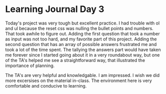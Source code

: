 # Learning Journal Day 3

Today's project was very tough but excellent practice. I had trouble with ol and ul because the reset css was nulling the bullet points and numbers. That took awhile to figure out. Adding the first question that took a number as input was not too hard, and my favorite part of this project. Adding the second question that has an array of possible answers frustrated me and took a lot of the time spent. The tallying the answers part would have taken me forever since I started going about it in a very roundabout way, but one of the TA's helped me see a straightforward way, that illustrated the importance of planning.

The TA's are very helpful and knowledgable. I am impressed. I wish we did more excersises on the material in-class.
The environment here is very comfortable and conducive to learning.